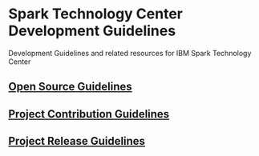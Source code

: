 Spark Technology Center Development Guidelines
==============================================

Development Guidelines and related resources for IBM Spark Technology Center

## [Open Source Guidelines](./project-open-source-guidelines.md)


## [Project Contribution Guidelines](./project-contribution-guidelines.md)


## [Project Release Guidelines](./project-release-guidelines.md)



